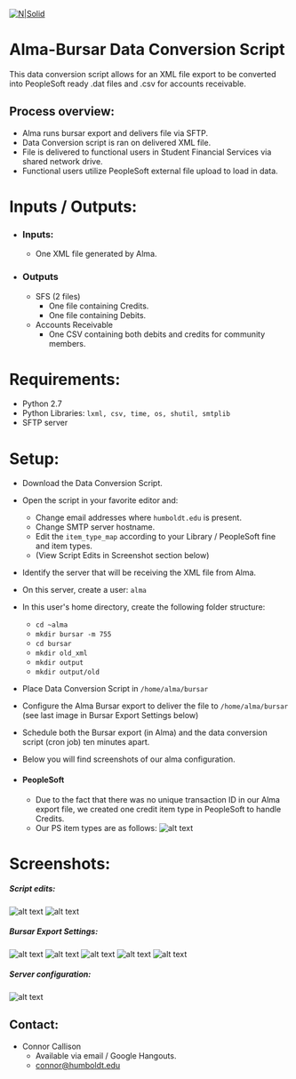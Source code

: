 [![N|Solid](https://brand.humboldt.edu/sites/default/files/styles/panopoly_image_original/public/general/hsu-mark-stacked_0.png?itok=jnMrPDcd)](http://its.humboldt.edu/)
# Alma-Bursar Data Conversion Script

This data conversion script allows for an XML file export to be converted into PeopleSoft ready .dat files and .csv for accounts receivable.

## Process overview:
  - Alma runs bursar export and delivers file via SFTP.
  - Data Conversion script is ran on delivered XML file.
  - File is delivered to functional users in Student Financial Services via shared network drive.
  - Functional users utilize PeopleSoft external file upload to load in data.

# Inputs / Outputs:
  - ### Inputs:
    - One XML file generated by Alma.
  - ### Outputs
    - SFS (2 files)
      - One file containing Credits.
      - One file containing Debits.
     - Accounts Receivable 
       - One CSV containing both debits and credits for community members.
  

# Requirements:
  - Python 2.7
  - Python Libraries: `lxml, csv, time, os, shutil, smtplib` 
  - SFTP server

# Setup:
  - Download the Data Conversion Script.
  - Open the script in your favorite editor and:
    - Change email addresses where `humboldt.edu` is present.
    - Change SMTP server hostname.
    - Edit the `item_type_map` according to your Library / PeopleSoft fine and item types.
    - (View Script Edits in Screenshot section below)
  - Identify the server that will be receiving the XML file from Alma.
  - On this server, create a user: `alma`
  - In this user's home directory, create the following folder structure:
    - `cd ~alma`
    - `mkdir bursar -m 755`
    - `cd bursar`
    - `mkdir old_xml`
    - `mkdir output`
    - `mkdir output/old`
  - Place Data Conversion Script in `/home/alma/bursar`
  - Configure the Alma Bursar export to deliver the file to `/home/alma/bursar` (see last image in Bursar Export Settings below)
  - Schedule both the Bursar export (in Alma) and the data conversion script (cron job) ten minutes apart.
  - Below you will find screenshots of our alma configuration.
  
  - #### PeopleSoft
    - Due to the fact that there was no unique transaction ID in our Alma export file, we created one credit item type in PeopleSoft to handle Credits.
    - Our PS item types are as follows:
     ![alt text](https://i.imgur.com/BAPkzcI.png)

# Screenshots:

##### Script edits:
![alt text](https://i.imgur.com/29l1yDp.png)
![alt text](https://i.imgur.com/bTY48Qa.png)

##### Bursar Export Settings:

![alt text](https://i.imgur.com/st0EP2M.png)
![alt text](https://i.imgur.com/X4YBkFX.png)
![alt text](https://i.imgur.com/TPkCwCe.png)
![alt text](https://i.imgur.com/IIOWRYx.png)
![alt text](https://i.imgur.com/AW7O3cp.jpg)

##### Server configuration:
![alt text](https://i.imgur.com/4fKZn44.png)

## Contact:
 - Connor Callison
   - Available via email / Google Hangouts. 
   - connor@humboldt.edu